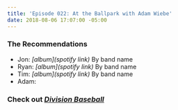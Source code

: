```yaml
---
title: 'Episode 022: At the Ballpark with Adam Wiebe'
date: 2018-08-06 17:07:00 -05:00
---
```


### The Recommendations 
- Jon: *[album](spotify link)* By band name
- Ryan: *[album](spotify link)* By band name
- Tim: *[album](spotify link)* By band name
- Adam: 

### Check out *[Division Baseball](https://divisionbaseball.com/)*
